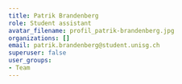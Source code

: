 ```yaml
---
title: Patrik Brandenberg
role: Student assistant
avatar_filename: profil_patrik-brandenberg.jpg
organizations: []
email: patrik.brandenberg@student.unisg.ch
superuser: false
user_groups:
- Team
---
```


